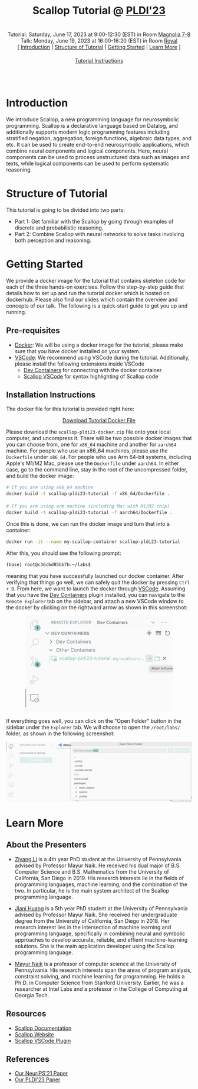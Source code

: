 <center>
  <div style="height: 20px"></div>
  <h1>Scallop Tutorial @ <a href="https://pldi23.sigplan.org" target="_blank">PLDI'23</a></h1>
  <div style="height: 20px"></div>
  <div>
    Tutorial: Saturday, June 17, 2023 at 9:00-12:30 (EST) in Room <a href="https://pldi23.sigplan.org/room/pldi-2023-venue-magnolia-7-8" target="_blank">Magnolia 7-8</a>
  </div>
  <div>
    Talk: Monday, June 19, 2023 at 16:00-16:20 (EST) in Room <a href="https://pldi23.sigplan.org/room/pldi-2023-venue-royal" target="_blank">Royal</a>
  </div>
  <div>
    [
    <a href="#section-0">Introduction</a>
    |
    <a href="#section-1">Structure of Tutorial</a>
    |
    <a href="#section-2">Getting Started</a>
    |
    <a href="#section-3">Learn More</a>
    ]
  </div>
  <div style="height: 20px"></div>
  <a class="link-button big" href="/pldi23/tutorial.html" target="_blank" style="margin-top: 20px">Tutorial Instructions</a>
  <div style="height: 50px"></div>
</center>

# Introduction

We introduce Scallop, a new programming language for neurosymbolic programming.
Scallop is a declarative language based on Datalog, and additionally supports modern logic programming features including stratified negation, aggregation, foreign functions, algebraic data types, and etc.
It can be used to create end-to-end neurosymbolic applications, which combine neural components and logical components.
Here, neural components can be used to process unstructured data such as images and texts, while logical components can be used to perform systematic reasoning.

# Structure of Tutorial

This tutorial is going to be divided into two parts:
- Part 1: Get familiar with the Scallop by going through examples of discrete and probabilistic reasoning.
- Part 2: Combine Scallop with neural networks to solve tasks involving both perception and reasoning.

# Getting Started

We provide a docker image for the tutorial that contains skeleton code for each of the three hands-on exercises.
Follow the step-by-step guide that details how to set up and run the tutorial docker which is hosted on dockerhub.
Please also find our slides which contain the overview and concepts of our talk. The following is a quick-start guide to get you up and running.

## Pre-requisites

- [Docker](https://www.docker.com): We will be using a docker image for the tutorial, please make sure that you have docker installed on your system.
- [VSCode](https://code.visualstudio.com): We recommend using VSCode during the tutorial. Additionally, please install the following extensions inside VSCode
  - [Dev Containers](https://marketplace.visualstudio.com/items?itemName=ms-vscode-remote.remote-containers) for connecting with the docker container
  - [Scallop VSCode](https://marketplace.visualstudio.com/items?itemName=scallop-lang.scallop) for syntax highlighting of Scallop code

## Installation Instructions

The docker file for this tutorial is provided right here:

<center>
  <a class="link-button big" href="https://drive.google.com/drive/folders/1PzxSlR4EJ-APaTvsgi8A-eC7ffSlA7E9?usp=share_link" target="_blank">Download Tutorial Docker File</a>
</center>

Please download the `scallop-pldi23-docker.zip` file onto your local computer, and uncompress it.
There will be two possible docker images that you can choose from, one for `x86_64` machine and another for `aarch64` machine.
For people who use an x86_64 machines, please use the `Dockerfile` under `x86_64`.
For people who use Arm 64-bit systems, including Apple's M1/M2 Mac, please use the `Dockerfile` under `aarch64`.
In either case, go to the command line, stay in the root of the uncompressed folder, and build the docker image:

``` bash
# If you are using x86_64 machine
docker build -t scallop-pldi23-tutorial -f x86_64/Dockerfile .

# If you are using arm machine (including Mac with M1/M2 chip)
docker build -t scallop-pldi23-tutorial -f aarch64/Dockerfile .
```

Once this is done, we can run the docker image and turn that into a container:

``` bash
docker run -it --name my-scallop-container scallop-pldi23-tutorial
```

After this, you should see the following prompt:

``` bash
(base) root@c36cbd85bb7b:~/labs$
```

meaning that you have successfully launched our docker container.
After verifying that things go well, we can safely quit the docker by pressing `Ctrl + D`.
From here, we want to launch the docker through [VSCode](https://code.visualstudio.com).
Assuming that you have the [Dev Containers](https://marketplace.visualstudio.com/items?itemName=ms-vscode-remote.remote-containers) plugin installed, you can navigate to the `Remote Explorer` tab on the sidebar, and attach a new VSCode window to the docker by clicking on the rightward arrow as shown in this screenshot:

<center>
  <img src="/img/pldi23/loading-docker-in-vscode.png" width="400px" />
</center>

If everything goes well, you can click on the "Open Folder" button in the sidebar under the `Explorer` tab.
We will choose to open the `/root/labs/` folder, as shown in the following screenshot:

<center>
  <img src="/img/pldi23/open-folder-in-vscode.png" width="760px" />
</center>

# Learn More

## About the Presenters

- [Ziyang Li](https://liby99.github.io) is a 4th year PhD student at the University of Pennsylvania advised by Professor Mayur Naik. He received his dual major of B.S. Computer Science and B.S. Mathematics from the University of California, San Diego in 2019. His research interests lie in the fields of programming languages, machine learning, and the combination of the two. In particular, he is the main system architect of the Scallop programming language.

- [Jiani Huang](https://www.cis.upenn.edu/~jianih/) is a 5th year PhD student at the University of Pennsylvania advised by Professor Mayur Naik. She received her undergraduate degree from the University of California, San Diego in 2018. Her research interest lies in the intersection of machine learning and programming language, specifically in combining neural and symbolic approaches to develop accurate, reliable, and effient machine-learning solutions. She is the main application developer using the Scallop programming language.

- [Mayur Naik](https://www.cis.upenn.edu/~mhnaik/) is a professor of computer science at the University of Pennsylvania. His research interests span the areas of program analysis, constraint solving, and machine learning for programming. He holds a Ph.D. in Computer Science from Stanford University. Earlier, he was a researcher at Intel Labs and a professor in the College of Computing at Georgia Tech.

## Resources

* [Scallop Documentation](https://scallop-lang.github.io/doc/index.html)
* [Scallop Website](https://scallop-lang.github.io/)
* [Scallop VSCode Plugin](https://marketplace.visualstudio.com/items?itemName=scallop-lang.scallop)

## References

- [Our NeurIPS'21 Paper](https://www.cis.upenn.edu/~mhnaik/papers/neurips21.pdf)
- [Our PLDI'23 Paper](https://dl.acm.org/doi/10.1145/3591280)

